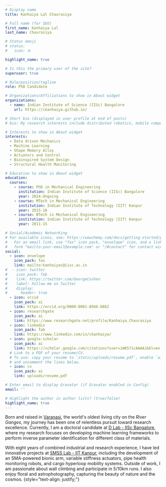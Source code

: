 ```yaml
---
# Display name
title: Kanhaiya Lal Chaurasiya

# Full name (for SEO)
first_name: Kanhaiya Lal
last_name: Chaurasiya

# Status emoji
# status:
#   icon: ☕️

highlight_name: true

# Is this the primary user of the site?
superuser: true

# Role/position/tagline
role: PhD Candidate

# Organizations/Affiliations to show in About widget
organizations:
  - name: Indian Institute of Science (IISc) Bangalore
    url: https://ckanhaiya.github.io/

# Short bio (displayed in user profile at end of posts)
# bio: My research interests include distributed robotics, mobile computing and programmable matter.

# Interests to show in About widget
interests:
  - Data driven Mechanics
  - Machine Learning
  - Shape Memory Alloy
  - Actuators and Control
  - Bioinspired System Design
  - Structural Health Monitoring

# Education to show in About widget
education:
  courses:
    - course: PhD in Mechanical Engineering
      institution: Indian Institute of Science (IISc) Bangalore
      year: 2024-Ongoing
    - course: MTech in Mechanical Engineering
      institution: Indian Institute of Technology (IIT) Kanpur
      year: 2015-16
    - course: BTech in Mechanical Engineering
      institution: Indian Institute of Technology (IIT) Kanpur
      year: 2011-15

# Social/Academic Networking
# For available icons, see: https://wowchemy.com/docs/getting-started/page-builder/#icons
#   For an email link, use "fas" icon pack, "envelope" icon, and a link in the
#   form "mailto:your-email@example.com" or "/#contact" for contact widget.
social:
  - icon: envelope
    icon_pack: fas
    link: mailto:kanhaiyac@iisc.ac.in
#  - icon: twitter
#    icon_pack: fab
#    link: https://twitter.com/GeorgeCushen
#    label: Follow me on Twitter
#    display:
#      header: true
  - icon: orcid
    icon_pack: ai
    link: https://orcid.org/0000-0001-8946-8862
  - icon: researchgate
    icon_pack: ai
    link: https://www.researchgate.net/profile/Kanhaiya_Chaurasiya
  - icon: linkedin
    icon_pack: fab
    link: https://www.linkedin.com/in/ckanhaiya/
  - icon: google-scholar
    icon_pack: ai
    link: https://scholar.google.com/citations?user=iW6571cAAAAJ&hl=en
  # Link to a PDF of your resume/CV.
  # To use: copy your resume to `static/uploads/resume.pdf`, enable `ai` icons in `params.yaml`,
  # and uncomment the lines below.
  - icon: cv
    icon_pack: ai
    link: uploads/resume.pdf

# Enter email to display Gravatar (if Gravatar enabled in Config)
email: ''

# Highlight the author in author lists? (true/false)
highlight_name: true
---
```


Born and raised in [Varanasi](https://varanasi.nic.in/), the world's oldest living city on the _River Ganges_, my journey has been one of relentless pursuit toward research excellence.  Currently, I am a doctoral candidate at [D Lab - IISc Bangalore](https://d3lab-iisc.github.io/), where my research focuses on developing machine learning frameworks to perform inverse parameter identification for different class of materials.


With eight years of combined industrial and research experience, I have led innovative projects at [SMSS Lab - IIT Kanpur](https://www.iitk.ac.in/smss/), including the development of an SMA-powered bionic arm, variable stiffness actuators, pipe health monitoring robots, and cargo hyperloop mobility systems. Outside of work, I am passionate about wall climbing and participate in 5/10km runs. I also enjoy floral and astrophotography, capturing the beauty of nature and the cosmos.
{style="text-align: justify;"}